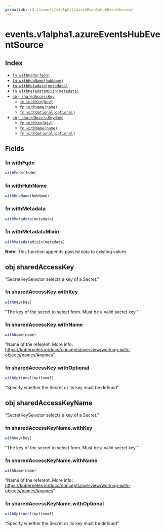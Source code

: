 ```yaml
---
permalink: /3.1/events/v1alpha1/azureEventsHubEventSource/
---
```


# events.v1alpha1.azureEventsHubEventSource



## Index

* [`fn withFqdn(fqdn)`](#fn-withfqdn)
* [`fn withHubName(hubName)`](#fn-withhubname)
* [`fn withMetadata(metadata)`](#fn-withmetadata)
* [`fn withMetadataMixin(metadata)`](#fn-withmetadatamixin)
* [`obj sharedAccessKey`](#obj-sharedaccesskey)
  * [`fn withKey(key)`](#fn-sharedaccesskeywithkey)
  * [`fn withName(name)`](#fn-sharedaccesskeywithname)
  * [`fn withOptional(optional)`](#fn-sharedaccesskeywithoptional)
* [`obj sharedAccessKeyName`](#obj-sharedaccesskeyname)
  * [`fn withKey(key)`](#fn-sharedaccesskeynamewithkey)
  * [`fn withName(name)`](#fn-sharedaccesskeynamewithname)
  * [`fn withOptional(optional)`](#fn-sharedaccesskeynamewithoptional)

## Fields

### fn withFqdn

```ts
withFqdn(fqdn)
```



### fn withHubName

```ts
withHubName(hubName)
```



### fn withMetadata

```ts
withMetadata(metadata)
```



### fn withMetadataMixin

```ts
withMetadataMixin(metadata)
```



**Note:** This function appends passed data to existing values

## obj sharedAccessKey

"SecretKeySelector selects a key of a Secret."

### fn sharedAccessKey.withKey

```ts
withKey(key)
```

"The key of the secret to select from.  Must be a valid secret key."

### fn sharedAccessKey.withName

```ts
withName(name)
```

"Name of the referent. More info: https://kubernetes.io/docs/concepts/overview/working-with-objects/names/#names"

### fn sharedAccessKey.withOptional

```ts
withOptional(optional)
```

"Specify whether the Secret or its key must be defined"

## obj sharedAccessKeyName

"SecretKeySelector selects a key of a Secret."

### fn sharedAccessKeyName.withKey

```ts
withKey(key)
```

"The key of the secret to select from.  Must be a valid secret key."

### fn sharedAccessKeyName.withName

```ts
withName(name)
```

"Name of the referent. More info: https://kubernetes.io/docs/concepts/overview/working-with-objects/names/#names"

### fn sharedAccessKeyName.withOptional

```ts
withOptional(optional)
```

"Specify whether the Secret or its key must be defined"